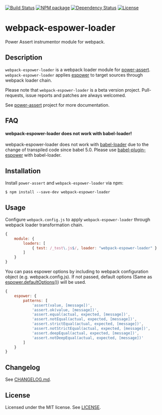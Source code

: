 [![Build Status][travis-image]][travis-url]
[![NPM package][npm-image]][npm-url]
[![Dependency Status][depstat-image]][depstat-url]
[![License][license-image]][license-url]

# webpack-espower-loader

Power Assert instrumentor module for webpack.

## Description

`webpack-espower-loader` is a webpack loader module for [power-assert](https://github.com/power-assert-js/power-assert).
`webpack-espower-loader` applies [espower](http://github.com/power-assert-js/espower) to target sources through webpack loader chain.

Please note that `webpack-espower-loader` is a beta version project. Pull-requests, issue reports and patches are always welcomed.

See [power-assert](https://github.com/power-assert-js/power-assert) project for more documentation.

## FAQ

#### webpack-espower-loader does not work with babel-loader!

webpack-espower-loader does not work with [babel-loader](https://github.com/babel/babel-loader) due to the change of transpiled code since babel 5.0. Please use [babel-plugin-espower](https://github.com/power-assert-js/babel-plugin-espower) with babel-loader.


## Installation

Install `power-assert` and `webpack-espower-loader` via npm:

```console
$ npm install --save-dev webpack-espower-loader
```

## Usage

Configure `webpack.config.js` to apply `webpack-espower-loader` through webpack loader transformation chain.

```js
{
    module: {
        loaders: [
            { test: /_test\.js$/, loader: "webpack-espower-loader" }
        ]
    }
}
```

You can pass espower options by including to webpack configuration object (e.g. webpack.config.js).
If not passed, default options (Same as [espower.defaultOptions()](https://github.com/power-assert-js/espower#var-options--espowerdefaultoptions)) will be used.

```js
{
    espower: {
        patterns: [
            'assert(value, [message])',
            'assert.ok(value, [message])',
            'assert.equal(actual, expected, [message])',
            'assert.notEqual(actual, expected, [message])',
            'assert.strictEqual(actual, expected, [message])',
            'assert.notStrictEqual(actual, expected, [message])',
            'assert.deepEqual(actual, expected, [message])',
            'assert.notDeepEqual(actual, expected, [message])'
        ]
    }
}
```

## Changelog

See [CHANGELOG.md](https://github.com/power-assert-js/webpack-espower-loader/blob/master/CHANGELOG.md).

## License

Licensed under the MIT license. See [LICENSE](https://github.com/power-assert-js/webpack-espower-loader/blob/master/LICENSE).

[travis-url]: https://travis-ci.org/power-assert-js/webpack-espower-loader
[travis-image]: https://secure.travis-ci.org/power-assert-js/webpack-espower-loader.svg?branch=master

[npm-url]: https://npmjs.org/package/webpack-espower-loader
[npm-image]: https://badge.fury.io/js/webpack-espower-loader.svg

[depstat-url]: https://gemnasium.com/power-assert-js/webpack-espower-loader
[depstat-image]: https://gemnasium.com/power-assert-js/webpack-espower-loader.svg

[license-url]: https://github.com/power-assert-js/webpack-espower-loader/blob/master/LICENSE
[license-image]: http://img.shields.io/badge/license-MIT-brightgreen.svg?style=flat
